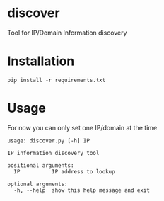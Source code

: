# discover

Tool for IP/Domain Information discovery

# Installation

`pip install -r requirements.txt`

# Usage

For now you can only set one IP/domain at the time

```
usage: discover.py [-h] IP

IP information discovery tool

positional arguments:
  IP          IP address to lookup

optional arguments:
  -h, --help  show this help message and exit
```
